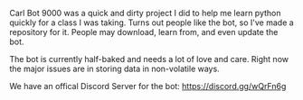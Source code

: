 Carl Bot 9000 was a quick and dirty project I did to help me learn python quickly for a class I was taking.
Turns out people like the bot, so I've made a repository for it. People may download, learn from, and even update the bot.

The bot is currently half-baked and needs a lot of love and care. Right now the major issues are in storing data in non-volatile ways.

We have an offical Discord Server for the bot:
https://discord.gg/wQrFn6g
